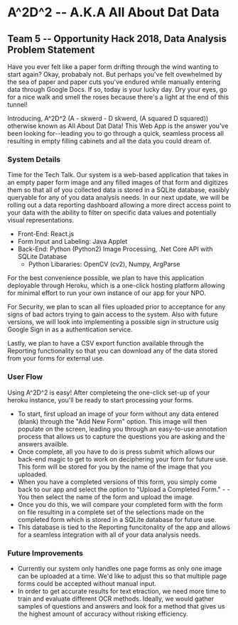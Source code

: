 # A^2D^2 -- A.K.A All About Dat Data
## Team 5 -- Opportunity Hack 2018, Data Analysis Problem Statement


Have you ever felt like a paper form drifting through the wind wanting to start again? Okay, probabaly not. But perhaps you've felt ovewhelmed by the sea of paper and paper cuts you've endured while manually entering data through Google Docs. If so, today is your lucky day. Dry your eyes, go for a nice walk and smell the roses because there's a light at the end of this tunnel! 

Introducing, A^2D^2 (A - skwerd - D skwerd, (A squared D squared)) otherwise known as All About Dat Data! This Web App is the answer you've been looking for--leading you to go through a quick, seamless process all resulting in empty filling cabinets and all the data you could dream of. 

### System Details

Time for the Tech Talk. Our system is a web-based application that takes in an empty paper form image and any filled images of that form and digitizes them so that all of you collected data is stored in a SQLite database, easibly queryable for any of you data analysis needs. In our next update, we will be rolling out a data reporting dashboard allowing a more direct access point to your data with the ability to filter on specific data values and potentially visual representations. 

- Front-End: React.js 
- Form Input and Labeling: Java Applet
- Back-End: Python (Python2) Image Processing, .Net Core API with SQLite Database
  - Python Libararies: OpenCV (cv2), Numpy, ArgParse

For the best convenience possible, we plan to have this application deployable through Heroku, which is a one-click hosting platform allowing for minimal effort to run your own instance of our app for your NPO.

For Security, we plan to scan all files uploaded prior to acceptance for any signs of bad actors trying to gain access to the system. Also with future versions, we will look into implementing a possible sign in structure usig Google Sign in as a authentication service. 

Lastly, we plan to have a CSV export function available through the Reporting functionality so that you can download any of the data stored from your forms for external use. 

### User Flow
Using A^2D^2 is easy! After completeing the one-click set-up of your heroku instance, you'll be ready to start processing your forms.

- To start, first upload an image of your form without any data entered (blank) through the "Add New Form" option. This image will then populate on the screen, leading you through an easy-to-use annotation process that allows us to capture the questions you are asking and the answers availble.
- Once complete, all you have to do is press submit which allows our back-end magic to get to work on deciphering your form for future use. This form will be stored for you by the name of the image that you uploaded. 
- When you have a completed versions of this form, you simply come back to our app and select the option to "Upload a Completed Form." - - You then select the name of the form and upload the image. 
- Once you do this, we will compare your completed form with the form on file resulting in a complete set of the selections made on the completed form which is stored in a SQLite database for future use. 
- This database is tied to the Reporting funcitonality of the app and allows for a seamless integration with all of your data analysis needs. 

### Future Improvements
- Currently our system only handles one page forms as only one image can be uploaded at a time. We'd like to adjust this so that multiple page forms could be accepted without manual input. 
- In order to get accurate results for text etraction, we need more time to train and evaluate different OCR methods. Ideally, we would gather samples of questions and answers and look for a method that gives us the highest amount of accuracy without risking efficiency. 

